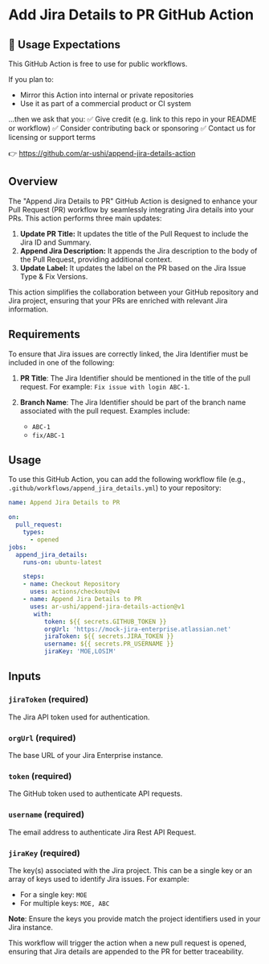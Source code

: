 # Add Jira Details to PR GitHub Action

## 📢 Usage Expectations

This GitHub Action is free to use for public workflows.

If you plan to:
- Mirror this Action into internal or private repositories
- Use it as part of a commercial product or CI system

...then we ask that you:
✅ Give credit (e.g. link to this repo in your README or workflow)
✅ Consider contributing back or sponsoring
✅ Contact us for licensing or support terms

👉 https://github.com/ar-ushi/append-jira-details-action

## Overview

The "Append Jira Details to PR" GitHub Action is designed to enhance your Pull Request (PR) workflow by seamlessly integrating Jira details into your PRs. This action performs three main updates:

1. **Update PR Title:** It updates the title of the Pull Request to include the Jira ID and Summary.
2. **Append Jira Description:** It appends the Jira description to the body of the Pull Request, providing additional context.
3. **Update Label:** It updates the label on the PR based on the Jira Issue Type & Fix Versions.

This action simplifies the collaboration between your GitHub repository and Jira project, ensuring that your PRs are enriched with relevant Jira information.

## Requirements

To ensure that Jira issues are correctly linked, the Jira Identifier must be included in one of the following:

1. **PR Title**: The Jira Identifier should be mentioned in the title of the pull request. For example: `Fix issue with login ABC-1`.

2. **Branch Name**: The Jira Identifier should be part of the branch name associated with the pull request. Examples include:
   - `ABC-1`
   - `fix/ABC-1`

## Usage

To use this GitHub Action, you can add the following workflow file (e.g., `.github/workflows/append_jira_details.yml`) to your repository:

```yaml
name: Append Jira Details to PR

on:
  pull_request:
    types:
      - opened
jobs:
  append_jira_details:
    runs-on: ubuntu-latest

    steps:
    - name: Checkout Repository
      uses: actions/checkout@v4
    - name: Append Jira Details to PR
      uses: ar-ushi/append-jira-details-action@v1
       with:
          token: ${{ secrets.GITHUB_TOKEN }}
          orgUrl: 'https://mock-jira-enterprise.atlassian.net'
          jiraToken: ${{ secrets.JIRA_TOKEN }}
          username: ${{ secrets.PR_USERNAME }}
          jiraKey: 'MOE,LOSIM'
```

## Inputs

### `jiraToken` (required)

The Jira API token used for authentication.

### `orgUrl` (required)

The base URL of your Jira Enterprise instance.

### `token` (required)

The GitHub token used to authenticate API requests.

### `username` (required)

The email address to authenticate Jira Rest API Request.

### `jiraKey` (required)

The key(s) associated with the Jira project. This can be a single key or an array of keys used to identify Jira issues. For example:

- For a single key: `MOE`
- For multiple keys: `MOE, ABC`

**Note**: Ensure the keys you provide match the project identifiers used in your Jira instance.

This workflow will trigger the action when a new pull request is opened, ensuring that Jira details are appended to the PR for better traceability.
